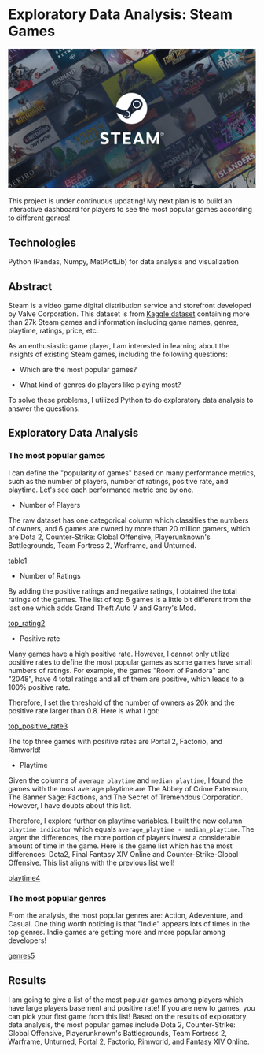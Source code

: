 # Exploratory Data Analysis: Steam Games
![cover](images/cover.jpg)

This project is under continuous updating! My next plan is to build an interactive dashboard for players to see the most popular games according to different genres!
## Technologies
Python (Pandas, Numpy, MatPlotLib) for data analysis and visualization

## Abstract
Steam is a video game digital distribution service and storefront developed by Valve Corporation. This dataset is from [Kaggle dataset](https://www.kaggle.com/datasets/nikdavis/steam-store-games) containing more than 27k Steam games and information including game names, genres, playtime, ratings, price, etc.

As an enthusiastic game player, I am interested in learning about the insights of existing Steam games, including the following questions:

- Which are the most popular games?

- What kind of genres do players like playing most?

To solve these problems, I utilized Python to do exploratory data analysis to answer the questions. 

## Exploratory Data Analysis

### The most popular games

I can define the "popularity of games" based on many performance metrics, such as the number of players, number of ratings, positive rate, and playtime. Let's see each performance metric one by one.

- Number of Players

The raw dataset has one categorical column which classifies the numbers of owners, and 6 games are owned by more than 20 million gamers, which are Dota 2, Counter-Strike: Global Offensive, Playerunknown's Battlegrounds, Team Fortress 2, Warframe, and Unturned.

[table1](images/table1.png)

- Number of Ratings

By adding the positive ratings and negative ratings, I obtained the total ratings of the games. The list of top 6 games is a little bit different from the last one which adds Grand Theft Auto V and Garry's Mod.

[top_rating2](images/top_rating2.png)

- Positive rate

Many games have a high positive rate. However, I cannot only utilize positive rates to define the most popular games as some games have small numbers of ratings. For example, the games "Room of Pandora" and "2048", have 4 total ratings and all of them are positive, which leads to a 100% positive rate.

Therefore, I set the threshold of the number of owners as 20k and the positive rate larger than 0.8. Here is what I got:

[top_positive_rate3](images/top_positive_rate3.png)

The top three games with positive rates are Portal 2, Factorio, and Rimworld!

- Playtime

Given the columns of `average playtime` and `median playtime`, I found the games with the most average playtime are The Abbey of Crime Extensum, The Banner Sage: Factions, and The Secret of Tremendous Corporation. However, I have doubts about this list.

Therefore, I explore further on playtime variables. I built the new column `playtime indicator` which equals `average_playtime - median_playtime`. The larger the differences, the more portion of players invest a considerable amount of time in the game. Here is the game list which has the most differences: Dota2, Final Fantasy XIV Online and Counter-Strike-Global Offensive. This list aligns with the previous list well!

[playtime4](images/playtime4.png)

### The most popular genres

From the analysis, the most popular genres are: Action, Adeventure, and Casual. One thing worth noticing is that "Indie" appears lots of times in the top genres. Indie games are getting more and more popular among developers!

[genres5](images/genres5.png)

## Results

I am going to give a list of the most popular games among players which have large players basement and positive rate! If you are new to games, you can pick your first game from this list! Based on the results of exploratory data analysis, the most popular games include Dota 2, Counter-Strike: Global Offensive, Playerunknown's Battlegrounds, Team Fortress 2, Warframe, Unturned, Portal 2, Factorio, Rimworld, and Fantasy XIV Online.